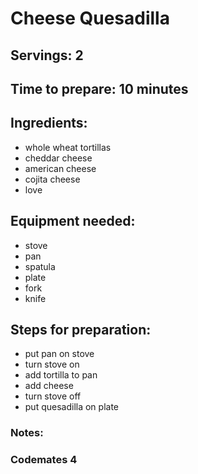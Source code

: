 # Cheese Quesadilla

## Servings: 2

## Time to prepare: 10 minutes

## Ingredients: 
- whole wheat tortillas
- cheddar cheese
- american cheese
- cojita cheese
- love


## Equipment needed:
- stove
- pan
- spatula
- plate
- fork
- knife


## Steps for preparation:
- put pan on stove
- turn stove on
- add tortilla to pan
- add cheese
- turn stove off
- put quesadilla on plate



### Notes:



### Codemates 4
